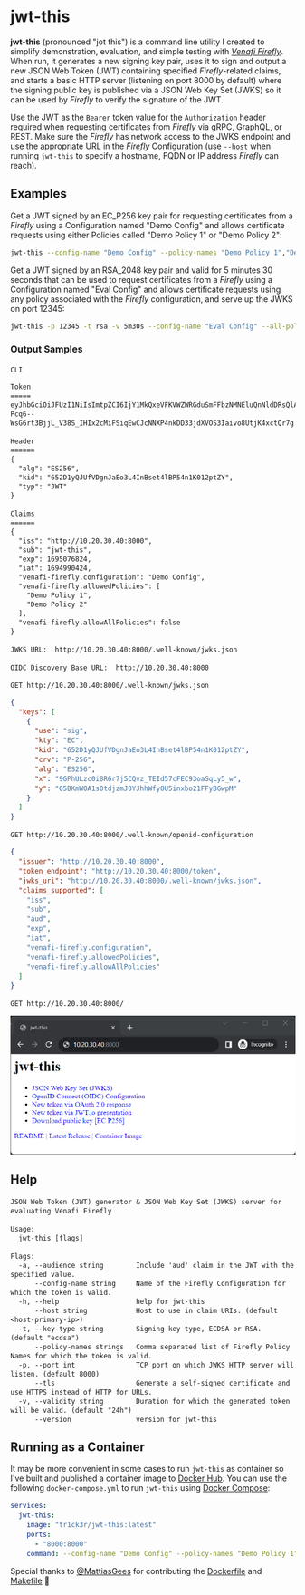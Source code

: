 # jwt-this

**jwt-this** (pronounced "jot this") is a command line utility I created to simplify
demonstration, evaluation, and simple testing with [*Venafi Firefly*](https://venafi.com/firefly/).
When run, it generates a new signing key pair, uses it to sign and output a new JSON Web Token
(JWT) containing specified *Firefly*-related claims, and starts a basic HTTP server (listening on
port 8000 by default) where the signing public key is published via a JSON Web Key Set (JWKS) so it
can be used by *Firefly* to verify the signature of the JWT.

Use the JWT as the `Bearer` token value for the `Authorization` header required when requesting
certificates from *Firefly* via gRPC, GraphQL, or REST.  Make sure the *Firefly* has network
access to the JWKS endpoint and use the appropriate URL in the *Firefly* Configuration (use `--host`
when running `jwt-this` to specify a hostname, FQDN or IP address *Firefly* can reach).

## Examples

Get a JWT signed by an EC_P256 key pair for requesting certificates from a *Firefly* using 
a Configuration named "Demo Config" and allows certificate requests using either Policies called
"Demo Policy 1" or "Demo Policy 2":
```sh
jwt-this --config-name "Demo Config" --policy-names "Demo Policy 1","Demo Policy 2"
```

Get a JWT signed by an RSA_2048 key pair and valid for 5 minutes 30 seconds that can be used
to request certificates from a *Firefly* using a Configuration named "Eval Config" and allows
certificate requests using any policy associated with the *Firefly* configuration, and serve up
the JWKS on port 12345:
```sh
jwt-this -p 12345 -t rsa -v 5m30s --config-name "Eval Config" --all-policies
```

### Output Samples
`CLI`
```
Token
=====
eyJhbGciOiJFUzI1NiIsImtpZCI6IjY1MkQxeVFKVWZWRGduSmFFbzNMNEluQnNldDRsQlA1NG4xSzAxMnB0WlkiLCJ0eXAiOiJKV1QifQ.eyJpc3MiOiJodHRwOi8vMTAuMjAuMzAuNDA6ODAwMCIsInN1YiI6Imp3dC10aGlzIiwiZXhwIjoxNjk1MDc2ODI0LCJpYXQiOjE2OTQ5OTA0MjQsInZlbmFmaS1maXJlZmx5LmNvbmZpZ3VyYXRpb24iOiJEZW1vIENvbmZpZyIsInZlbmFmaS1maXJlZmx5LmFsbG93ZWRQb2xpY2llcyI6WyJEZW1vIFBvbGljeSAxIiwiRGVtbyBQb2xpY3kgMiJdLCJ2ZW5hZmktZmlyZWZseS5hbGxvd0FsbFBvbGljaWVzIjpmYWxzZX0.a64ugg4It-Pcq6--WsG6rt3BjjL_V38S_IHIx2cMiFSiqEwCJcNNXP4nkDD33jdXVOS3Iaivo8UtjK4xctQr7g

Header
======
{
  "alg": "ES256",
  "kid": "652D1yQJUfVDgnJaEo3L4InBset4lBP54n1K012ptZY",
  "typ": "JWT"
}

Claims
======
{
  "iss": "http://10.20.30.40:8000",
  "sub": "jwt-this",
  "exp": 1695076824,
  "iat": 1694990424,
  "venafi-firefly.configuration": "Demo Config",
  "venafi-firefly.allowedPolicies": [
    "Demo Policy 1",
    "Demo Policy 2"
  ],
  "venafi-firefly.allowAllPolicies": false
}

JWKS URL:  http://10.20.30.40:8000/.well-known/jwks.json

OIDC Discovery Base URL:  http://10.20.30.40:8000
```

`GET http://10.20.30.40:8000/.well-known/jwks.json`
```json
{
  "keys": [
    {
      "use": "sig",
      "kty": "EC",
      "kid": "652D1yQJUfVDgnJaEo3L4InBset4lBP54n1K012ptZY",
      "crv": "P-256",
      "alg": "ES256",
      "x": "9GPhULzc0i8R6r7j5CQvz_TEId57cFEC93oaSqLy5_w",
      "y": "05BKmW0A1s0tdjzmJ0YJhhWfy0U5inxbo21FFyBGwpM"
    }
  ]
}
```
`GET http://10.20.30.40:8000/.well-known/openid-configuration`
```json
{
  "issuer": "http://10.20.30.40:8000",
  "token_endpoint": "http://10.20.30.40:8000/token",
  "jwks_uri": "http://10.20.30.40:8000/.well-known/jwks.json",
  "claims_supported": [
    "iss",
    "sub",
    "aud",
    "exp",
    "iat",
    "venafi-firefly.configuration",
    "venafi-firefly.allowedPolicies",
    "venafi-firefly.allowAllPolicies"
  ]
}
```
`GET http://10.20.30.40:8000/`

![jwt-this home page](homepage.png)


## Help
```
JSON Web Token (JWT) generator & JSON Web Key Set (JWKS) server for evaluating Venafi Firefly

Usage:
  jwt-this [flags]

Flags:
  -a, --audience string        Include 'aud' claim in the JWT with the specified value.
      --config-name string     Name of the Firefly Configuration for which the token is valid.
  -h, --help                   help for jwt-this
      --host string            Host to use in claim URIs. (default <host-primary-ip>)
  -t, --key-type string        Signing key type, ECDSA or RSA. (default "ecdsa")
      --policy-names strings   Comma separated list of Firefly Policy Names for which the token is valid.
  -p, --port int               TCP port on which JWKS HTTP server will listen. (default 8000)
      --tls                    Generate a self-signed certificate and use HTTPS instead of HTTP for URLs.
  -v, --validity string        Duration for which the generated token will be valid. (default "24h")
      --version                version for jwt-this
```

## Running as a Container

It may be more convenient in some cases to run `jwt-this` as container so I've built and published a
container image to [Docker Hub](https://hub.docker.com/r/tr1ck3r/jwt-this).  You can use the following
`docker-compose.yml` to run `jwt-this` using [Docker Compose](https://docs.docker.com/compose/):
``` yaml
services:
  jwt-this:
    image: "tr1ck3r/jwt-this:latest"
    ports:
      - "8000:8000"
    command: --config-name "Demo Config" --policy-names "Demo Policy 1","Demo Policy 2"
```

Special thanks to [@MattiasGees](https://github.com/MattiasGees) for contributing the
[Dockerfile](Dockerfile) and [Makefile](Makefile) :clap:
